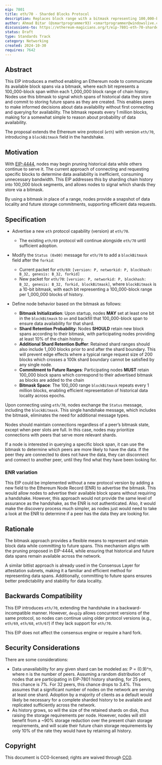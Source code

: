 ```yaml
---
eip: 7801
title: eth/70 - Sharded Blocks Protocol
description: Replaces block range with a bitmask representing 100,000-block spans in the handshake, committing to future block ranges
author: Ahmad Bitar (@smartprogrammer93) <smartprogrammer@windowslive.com>, Giulio Rebuffo (@Giulio2002), Gary Schulte (@garyschulte) <garyschulte@gmail.com>
discussions-to: https://ethereum-magicians.org/t/eip-7801-eth-70-sharded-blocks-protocol/21507
status: Draft
type: Standards Track
category: Networking
created: 2024-10-30
requires: 7642
---
```


## Abstract

This EIP introduces a method enabling an Ethereum node to communicate its available block spans via a bitmask, where each bit represents a 100_000-block span within each 1_000_000 block range of chain history. Nodes use this bitmask to signal which spans of historical data they store and commit to storing future spans as they are created. This enables peers to make informed decisions about data availability without first connecting and querying for availability. The bitmask repeats every 1 million blocks, making for a somewhat simple to reason about probability of data availability.

The proposal extends the Ethereum wire protocol (`eth`) with version `eth/70`, introducing a `blockBitmask` field in the handshake.

## Motivation

With [EIP-4444](./eip-4444.md), nodes may begin pruning historical data while others continue to serve it. The current approach of connecting and requesting specific blocks to determine data availability is inefficient, consuming unnecessary bandwidth. This EIP addresses this by sharding chain history into 100_000 block segments, and allows nodes to signal which shards they store via a bitmask.

By using a bitmask in place of a range, nodes provide a snapshot of data locality and future storage commitments, supporting efficient data requests.

## Specification

- Advertise a new `eth` protocol capability (version) at `eth/70`.
  - The existing `eth/69` protocol will continue alongside `eth/70` until sufficient adoption.
- Modify the `Status (0x00)` message for `eth/70` to add a `blockBitmask` field after the `forkid`:
  - Current packet for `eth/69`: `[version: P, networkid: P, blockhash: B_32, genesis: B_32, forkid]`
  - New packet for `eth/70`: `[version: P, networkid: P, blockhash: B_32, genesis: B_32, forkid, blockBitmask]`,
  where `blockBitmask` is a 10-bit bitmask, with each bit representing a 100_000-block range per 1_000_000 blocks of history.  

- Define node behavior based on the bitmask as follows:
  - **Bitmask Initialization**: Upon startup, nodes **MAY** set at least one bit in the `blockBitmask` to `on` and backfill that 100_000-block span to ensure data availability for that shard.
  - **Shard Retention Probability**: Nodes **SHOULD** retain new block spans according to their bitmask, with participating nodes providing at least 10% of the chain history.
  - **Additional Shard Retention Buffer**: Retained shard ranges should also include 1_000 blocks prior to and after the shard boundary.  This will prevent edge effects where a typical range request size of 200 blocks which crosses a 100k shard boundary cannot be satisfied by any single node.
  - **Commitment to Future Ranges**: Participating nodes **MUST** retain 100_000 block spans which correspond to their advertised bitmask as blocks are added to the chain
  - **Bitmask Space**: The 100_000 range `blockBitmask` repeats every 1 million blocks, enabling efficient representation of historical data locality across epochs.

Upon connecting using `eth/70`, nodes exchange the `Status` message, including the `blockBitmask`. This single handshake message, which includes the bitmask, eliminates the need for additional message types.

Nodes should maintain connections regardless of a peer’s bitmask state, except when peer slots are full. In this case, nodes may prioritize connections with peers that serve more relevant shards.

If a node is interested in querying a specific block span, it can use the bitmask to determine which peers are more likely to have the data. If the peer they are connected to does not have the data, they can disconnect and connect to another peer, until they find what they have been looking for.

### ENR variation

This EIP could be implemented without a new protocol version by adding a new field to the Ethereum Node Record (ENR) to advertise the bitmask. This would allow nodes to advertise their available block spans without requiring a handshake. However, this approach would not provide the same level of assurance as the handshake, as the ENR is not authenticated. Also, it would make the discovery process much simpler, as nodes just would need to take a look at the ENR to determine if a peer has the data they are looking for.

## Rationale

The bitmask approach provides a flexible means to represent and retain block data while committing to future spans. This mechanism aligns with the pruning proposed in EIP-4444, while ensuring that historical and future data spans remain available across the network.

A similar bitlist approach is already used in the Consensus Layer for attestation subnets, making it a familiar and efficient method for representing data spans. Additionally, committing to future spans ensures better predictability and stability for data locality.

## Backwards Compatibility

This EIP introduces `eth/70`, extending the handshake in a backward-incompatible manner. However, `devp2p` allows concurrent versions of the same protocol, so nodes can continue using older protocol versions (e.g., `eth/69`, `eth/68`, `eth/67`) if they lack support for `eth/70`.

This EIP does not affect the consensus engine or require a hard fork.

## Security Considerations

There are some considerations:

- Data unavailability for any given shard can be modeled as: P = (0.9)^n, where n is the number of peers.  Assuming a random distribution of nodes that are participating in EIP-7801 history sharding, for 25 peers, this chance is 7%.  For 32 peers, this chance drops to 3.4%. This assumes that a significant number of nodes on the network are serving at least one shard.  Adoption by a majority of clients as a default would likely be necessary for a complete sharded history to be available and replicated sufficiently across the network.
- As history grows, so will the size of the retained shards on disk, thus raising the storage requirements per node.  However, nodes will still benefit from a ~90% storage reduction over the present chain storage requirements, and will scale their future chain storage requirements by only 10% of the rate they would have by retaining all history.


## Copyright

This document is CC0-licensed; rights are waived through [CC0](../LICENSE.md).

